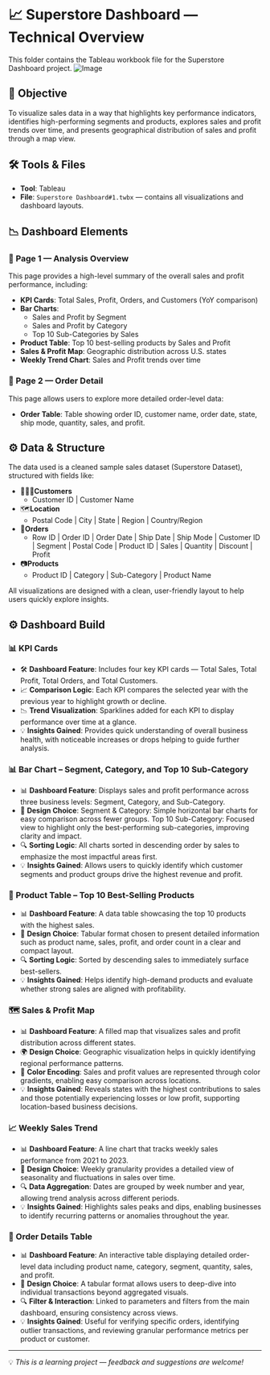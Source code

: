 # 📈 Superstore Dashboard — Technical Overview

This folder contains the Tableau workbook file for the Superstore Dashboard project.
![Image](https://github.com/user-attachments/assets/c889d1d2-e1d6-4ec2-b45f-436545e304d6)

## 📌 Objective
To visualize sales data in a way that highlights key performance indicators, identifies high-performing segments and products, explores sales and profit trends over time, and presents geographical distribution of sales and profit through a map view.

## 🛠️ Tools & Files
- **Tool**: Tableau
- **File**: `Superstore Dashboard#1.twbx` — contains all visualizations and dashboard layouts.

## 📉 Dashboard Elements

### 📍 Page 1 — Analysis Overview
This page provides a high-level summary of the overall sales and profit performance, including:
- **KPI Cards**: Total Sales, Profit, Orders, and Customers (YoY comparison)
- **Bar Charts**:
  - Sales and Profit by Segment
  - Sales and Profit by Category
  - Top 10 Sub-Categories by Sales
- **Product Table**: Top 10 best-selling products by Sales and Profit
- **Sales & Profit Map**: Geographic distribution across U.S. states
- **Weekly Trend Chart**: Sales and Profit trends over time

### 📍 Page 2 — Order Detail
This page allows users to explore more detailed order-level data:
- **Order Table**: Table showing order ID, customer name, order date, state, ship mode, quantity, sales, and profit.

## ⚙️ Data & Structure
The data used is a cleaned sample sales dataset (Superstore Dataset), structured with fields like:
- 🧑🏻‍💼**Customers**
  - Customer ID | Customer Name
- 🗺**Location**
  - Postal Code | City | State | Region | Country/Region
- 📝**Orders**
  - Row ID | Order ID | Order Date | Ship Date | Ship Mode | Customer ID | Segment | Postal Code | Product ID | Sales | Quantity | Discount | Profit
- 📷**Products**
  - Product ID | Category | Sub-Category | Product Name


All visualizations are designed with a clean, user-friendly layout to help users quickly explore insights.

## ⚙️ Dashboard Build

### 📊 KPI Cards
- 🛠️ **Dashboard Feature**: Includes four key KPI cards — Total Sales, Total Profit, Total Orders, and Total Customers.
- 📈 **Comparison Logic**: Each KPI compares the selected year with the previous year to highlight growth or decline.
- 📉 **Trend Visualization**: Sparklines added for each KPI to display performance over time at a glance.
- 💡 **Insights Gained**: Provides quick understanding of overall business health, with noticeable increases or drops helping to guide further analysis.

### 📊 Bar Chart – Segment, Category, and Top 10 Sub-Category
- 📊 **Dashboard Feature**: Displays sales and profit performance across three business levels: Segment, Category, and Sub-Category.
- 📌 **Design Choice**: Segment & Category: Simple horizontal bar charts for easy comparison across fewer groups. Top 10 Sub-Category: Focused view to highlight only the best-performing sub-categories, improving clarity and impact.
- 🔍 **Sorting Logic**: All charts sorted in descending order by sales to emphasize the most impactful areas first.
- 💡 **Insights Gained**: Allows users to quickly identify which customer segments and product groups drive the highest revenue and profit.

### 🧾 Product Table – Top 10 Best-Selling Products
- 📊 **Dashboard Feature**: A data table showcasing the top 10 products with the highest sales.
- 📌 **Design Choice**: Tabular format chosen to present detailed information such as product name, sales, profit, and order count in a clear and compact layout.
- 🔍 **Sorting Logic**: Sorted by descending sales to immediately surface best-sellers.
- 💡 **Insights Gained**: Helps identify high-demand products and evaluate whether strong sales are aligned with profitability.

### 🗺️ Sales & Profit Map
- 📊 **Dashboard Feature**: A filled map that visualizes sales and profit distribution across different states.
- 🌍 **Design Choice**: Geographic visualization helps in quickly identifying regional performance patterns.
- 🎯 **Color Encoding**: Sales and profit values are represented through color gradients, enabling easy comparison across locations.
- 💡 **Insights Gained**: Reveals states with the highest contributions to sales and those potentially experiencing losses or low profit, supporting location-based business decisions.

### 📈 Weekly Sales Trend
- 📊 **Dashboard Feature**: A line chart that tracks weekly sales performance from 2021 to 2023.
- 📅 **Design Choice**: Weekly granularity provides a detailed view of seasonality and fluctuations in sales over time.
- 🔍 **Data Aggregation**: Dates are grouped by week number and year, allowing trend analysis across different periods.
- 💡 **Insights Gained**: Highlights sales peaks and dips, enabling businesses to identify recurring patterns or anomalies throughout the year.

### 📄 Order Details Table
- 📊 **Dashboard Feature**: An interactive table displaying detailed order-level data including product name, category, segment, quantity, sales, and profit.
- 🔧 **Design Choice**: A tabular format allows users to deep-dive into individual transactions beyond aggregated visuals.
- 🔍 **Filter & Interaction**: Linked to parameters and filters from the main dashboard, ensuring consistency across views.
- 💡 **Insights Gained**: Useful for verifying specific orders, identifying outlier transactions, and reviewing granular performance metrics per product or customer.



---

💡 *This is a learning project — feedback and suggestions are welcome!*


